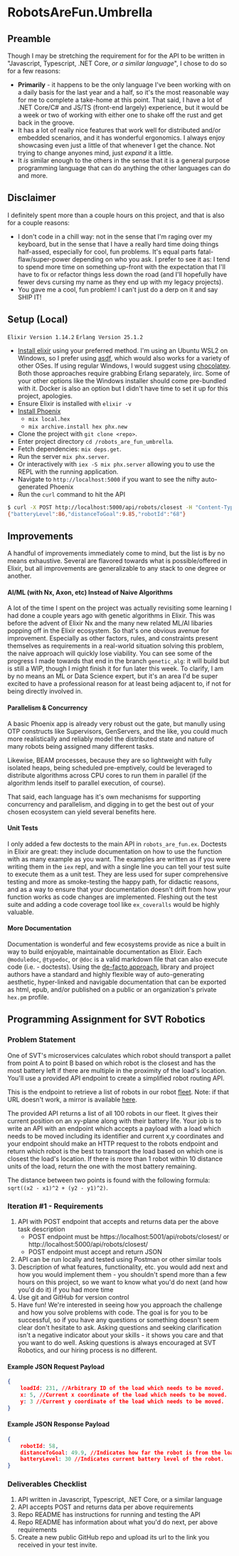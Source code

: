 # RobotsAreFun.Umbrella

## Preamble

Though I may be stretching the requirement for for the API to be written in 
"Javascript, Typescript, .NET Core, _or a similar language_", I chose to do so
for a few reasons:

* **Primarily** - it happens to be the only language I've been working with on a daily basis for 
    the last year and a half, so it's the most reasonable way for me to complete a take-home at
    this point. That said, I have a lot of .NET Core/C# and JS/TS (front-end largely) experience, 
    but it would be a week or two of working with either one to shake off the rust and get back 
    in the groove.
* It has a lot of really nice features that work well for distributed and/or embedded scenarios,
    and it has wonderful ergonomics. I always enjoy showcasing even just a little of that 
    whenever I get the chance. Not trying to change anyones mind, just _expand_ it a little.
* It _is_ similar enough to the others in the sense that it is a general purpose programming language 
    that can do anything the other languages can do and more.

## Disclaimer

I definitely spent more than a couple hours on this project, and that is also for a couple
reasons:

* I don't code in a chill way: not in the sense that I'm raging over my keyboard, but in the
    sense that I have a really hard time doing things half-assed, especially for cool, fun
    problems. It's equal parts fatal-flaw/super-power depending on who you ask. I prefer to
    see it as: I tend to spend more time on something up-front with the expectation that I'll
    have to fix or refactor things less down the road (and I'll hopefully have fewer devs cursing my
    name as they end up with my legacy projects).
* You gave me a cool, fun problem! I can't just do a derp on it and say SHIP IT!  

## Setup (Local)

`Elixir Version 1.14.2`
`Erlang Version 25.1.2`

* [Install elixir](https://elixir-lang.org/install.html) using your preferred method. 
    I'm using an Ubuntu WSL2 on Windows, so I prefer using [asdf](https://asdf-vm.com/guide/getting-started.html),
    which would also works for a variety of other OSes. If using regular Windows, I would suggest using
    [chocolatey](https://community.chocolatey.org/). Both those approaches require grabbing Erlang separately, iirc. 
    Some of your other options like the Windows installer should come pre-bundled with it.
    Docker is also an option but I didn't have time to set it up for this project, apologies.
* Ensure Elixir is installed with `elixir -v`
* [Install Phoenix](https://hexdocs.pm/phoenix/installation.html)
    * `mix local.hex`
    * `mix archive.install hex phx.new`
* Clone the project with `git clone <repo>`.
* Enter project directory `cd /robots_are_fun_umbrella`.
* Fetch dependencies: `mix deps.get`.
* Run the server `mix phx.server`.
* Or interactively with `iex -S mix phx.server` allowing you to use the REPL with the running application.
* Navigate to `http://localhost:5000` if you want to see the nifty auto-generated Phoenix 
* Run the `curl` command to hit the API

```bash
$ curl -X POST http://localhost:5000/api/robots/closest -H "Content-Type: application/json" -d '{"loadId": "4", "x":36, "y":86}'
{"batteryLevel":86,"distanceToGoal":9.85,"robotId":"68"}
```

## Improvements

A handful of improvements immediately come to mind, but the list is by no means exhaustive.
Several are flavored towards what is possible/offered in Elixir, but all improvements are
generalizable to any stack to one degree or another.

#### AI/ML (with Nx, Axon, etc) Instead of Naive Algorithms

A lot of the time I spent on the project was actually revisiting some learning I had done a
couple years ago with genetic algorithms in Elixir. This was before the advent of Elixir Nx and 
the many new related ML/AI libaries popping off in the Elixir ecosystem. So that's one obvious
avenue for improvement. Especially as other factors, rules, and constraints present themselves as
requirements in a real-world situation solving this problem, the naive approach will quickly
lose viability. You can see some of the progress I made towards that end in the branch `genetic_alg`:
it will build but is still a WIP, though I might finish it for fun later this week. To clarify,
I am by no means an ML or Data Science expert, but it's an area I'd be super excited to have a 
professional reason for at least being adjacent to, if not for being directly involved in. 

#### Parallelism & Concurrency

A basic Phoenix app is already very robust out the gate, but manully using OTP constructs like Supervisors,
GenServers, and the like, you could much more realistically and reliably model the distributed state and nature of
many robots being assigned many different tasks.

Likewise, BEAM processes, because they are so lightweight with fully isolated heaps, being scheduled
pre-emptively, could be leveraged to distribute algorithms across CPU cores to run them in parallel (if the
algorithm lends itself to parallel execution, of course). 

That said, each language has it's own mechanisms for supporting concurrency and parallelism,
and digging in to get the best out of your chosen ecosystem can yield several benefits here.

#### Unit Tests

I only added a few doctests to the main API in `robots_are_fun.ex`. Doctests in Elixir are great: they
include documentation on how to use the function with as many example as you want. The examples are
written as if you were writing them in the `iex` repl, and with a single line you can tell your test
suite to execute them as a unit test. They are less used for super comprehensive testing and more as 
smoke-testing the happy path, for didactic reasons, and as a way to ensure that your documentation 
doesn't drift from how your function works as code changes are implemented. Fleshing out the
test suite and adding a code coverage tool like `ex_coveralls` would be highly valuable.

#### More Documentation

Documentation is wonderful and few ecosystems provide as nice a built in way to build enjoyable,
maintainable documentation as Elixir. Each `@moduledoc`, `@typedoc`, or `@doc` is a valid markdown
file that can also execute code (i.e. - doctests). Using the [de-facto approach](https://hexdocs.pm/elixir/writing-documentation.html), 
library and project authors have a standard and highly flexible way of auto-generating aesthetic,
hyper-linked and navigable documentation that can be exported as html, epub, and/or published on a 
public or an organization's private `hex.pm` profile.


## Programming Assignment for SVT Robotics

### Problem Statement

One of SVT's microservices calculates which robot should transport a pallet from point A to point B based on which robot is the closest and has the most battery left if there are multiple in the proximity of the load's location. You'll use a provided API endpoint to create a simplified robot routing API.

This is the endpoint to retrieve a list of robots in our robot [fleet](https://60c8ed887dafc90017ffbd56.mockapi.io/robots). Note: if that URL doesn't work, a mirror is available [here](https://svtrobotics.free.beeceptor.com/robots).

The provided API returns a list of all 100 robots in our fleet. It gives their current position on an xy-plane along with their battery life. Your job is to write an API with an endpoint which accepts a payload with a load which needs to be moved including its identifier and current x,y coordinates and your endpoint should make an HTTP request to the robots endpoint and return which robot is the best to transport the load based on which one is closest the load's location. If there is more than 1 robot within 10 distance units of the load, return the one with the most battery remaining.

The distance between two points is found with the following formula: `sqrt((x2 - x1)^2 + (y2 - y1)^2)`.

### Iteration #1 - Requirements

1. API with POST endpoint that accepts and returns data per the above task description
    * POST endpoint must be https://localhost:5001/api/robots/closest/ or http://localhost:5000/api/robots/closest/
    * POST endpoint must accept and return JSON
1. API can be run locally and tested using Postman or other similar tools
1. Description of what features, functionality, etc. you would add next and how you would implement them - you shouldn't spend more than a few hours on this project, so we want to know what you'd do next (and how you'd do it) if you had more time
1. Use git and GitHub for version control
1. Have fun! We're interested in seeing how you approach the challenge and how you solve problems with code. The goal is for you to be successful, so if you have any questions or something doesn't seem clear don't hesitate to ask. Asking questions and seeking clarification isn't a negative indicator about your skills - it shows you care and that you want to do well. Asking questions is always encouraged at SVT Robotics, and our hiring process is no different.

#### Example JSON Request Payload

```json
{
    loadId: 231, //Arbitrary ID of the load which needs to be moved.
    x: 5, //Current x coordinate of the load which needs to be moved.
    y: 3 //Current y coordinate of the load which needs to be moved.
}
```

#### Example JSON Response Payload

```json
{
    robotId: 58,
    distanceToGoal: 49.9, //Indicates how far the robot is from the load which needs to be moved.
    batteryLevel: 30 //Indicates current battery level of the robot.
}
```

### Deliverables Checklist

1. API written in Javascript, Typescript, .NET Core, or a similar language
1. API accepts POST and returns data per above requirements
1. Repo README has instructions for running and testing the API
1. Repo README has information about what you'd do next, per above requirements
1. Create a new public GitHub repo and upload its url to the link you received in your test invite.